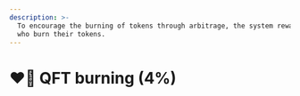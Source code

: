 ```yaml
---
description: >-
  To encourage the burning of tokens through arbitrage, the system rewards users
  who burn their tokens.
---
```


# ❤️‍🔥 QFT burning (4%)

